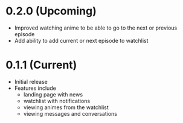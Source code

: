 # 0.2.0 (Upcoming)
- Improved watching anime to be able to go to the next or previous episode
- Add ability to add current or next episode to watchlist

# 0.1.1 (Current)
- Initial release
- Features include
  - landing page with news
  - watchlist with notifications
  - viewing animes from the watchlist
  - viewing messages and conversations
